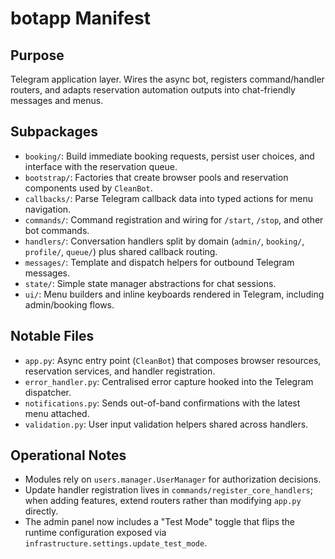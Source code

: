 # botapp Manifest

## Purpose
Telegram application layer. Wires the async bot, registers command/handler routers, and adapts reservation automation outputs into chat-friendly messages and menus.

## Subpackages
- `booking/`: Build immediate booking requests, persist user choices, and interface with the reservation queue.
- `bootstrap/`: Factories that create browser pools and reservation components used by `CleanBot`.
- `callbacks/`: Parse Telegram callback data into typed actions for menu navigation.
- `commands/`: Command registration and wiring for `/start`, `/stop`, and other bot commands.
- `handlers/`: Conversation handlers split by domain (`admin/`, `booking/`, `profile/`, `queue/`) plus shared callback routing.
- `messages/`: Template and dispatch helpers for outbound Telegram messages.
- `state/`: Simple state manager abstractions for chat sessions.
- `ui/`: Menu builders and inline keyboards rendered in Telegram, including admin/booking flows.

## Notable Files
- `app.py`: Async entry point (`CleanBot`) that composes browser resources, reservation services, and handler registration.
- `error_handler.py`: Centralised error capture hooked into the Telegram dispatcher.
- `notifications.py`: Sends out-of-band confirmations with the latest menu attached.
- `validation.py`: User input validation helpers shared across handlers.

## Operational Notes
- Modules rely on `users.manager.UserManager` for authorization decisions.
- Update handler registration lives in `commands/register_core_handlers`; when adding features, extend routers rather than modifying `app.py` directly.
- The admin panel now includes a "Test Mode" toggle that flips the runtime configuration exposed via `infrastructure.settings.update_test_mode`.
